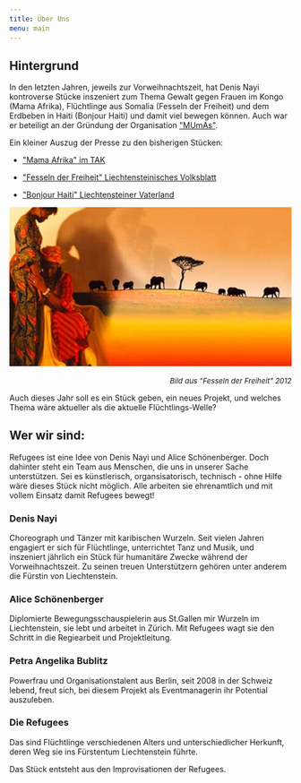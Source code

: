 ```yaml
---
title: Über Uns
menu: main
---
```

## Hintergrund
In den letzten Jahren, jeweils zur Vorweihnachtszeit, hat Denis Nayi kontroverse Stücke inszeniert zum Thema Gewalt gegen Frauen im Kongo (Mama Afrika), Flüchtlinge aus Somalia (Fesseln der Freiheit) und dem Erdbeben in Haiti (Bonjour Haiti) und damit viel bewegen können. Auch war er beteiligt an der Gründung der Organisation ["MUmAs"](http://www.mumas.li/).

Ein kleiner Auszug der Presse zu den bisherigen Stücken: 

* ["Mama Afrika" im TAK](http://www.tak.li/Auffuehrung.aspx?shmid=488&shact=-873150148&shmiid=GpT39Cfr0Mw__eql__)

* ["Fesseln der Freiheit" Liechtensteinisches Volksblatt](http://www.volksblatt.li/nachricht.aspx?id=49659&src=vb)

* ["Bonjour Haiti" Liechtensteiner Vaterland](http://www.vaterland.li/liechtenstein/kultur/Benefiz-Theater-Bonjour-Haiti-im-TAK;art175,90414)

<center><img src="/fesselnderfreiheit.jpg"/></center>
<P ALIGN="RIGHT"><FONT SIZE="2"><i>Bild aus "Fesseln der Freiheit" 2012</i></FONT SIZE="2"></P ALIGN="RIGHT">

Auch dieses Jahr soll es ein Stück geben, ein neues Projekt, und welches Thema wäre aktueller als die aktuelle Flüchtlings-Welle? 


## Wer wir sind: 

Refugees ist eine Idee von Denis Nayi und Alice Schönenberger. Doch dahinter steht ein Team aus Menschen, die uns in unserer Sache unterstützen. Sei es künstlerisch, organsisatorisch, technisch - ohne Hilfe wäre dieses Stück nicht möglich. Alle arbeiten sie ehrenamtlich und mit vollem Einsatz damit Refugees bewegt! 
### Denis Nayi
Choreograph und Tänzer mit karibischen Wurzeln. Seit vielen Jahren engagiert er sich für Flüchtlinge, unterrichtet Tanz und Musik, und inszeniert jährlich ein Stück für humanitäre Zwecke während der Vorweihnachtszeit. Zu seinen treuen Unterstützern gehören unter anderem die Fürstin von Liechtenstein.

### Alice Schönenberger
Diplomierte Bewegungsschauspielerin aus St.Gallen mir Wurzeln im Liechtenstein, sie lebt und arbeitet in Zürich. Mit Refugees wagt sie den Schritt in die Regiearbeit und Projektleitung.

### Petra Angelika Bublitz
Powerfrau und Organisationstalent aus Berlin, seit 2008  in der Schweiz lebend, freut sich, bei diesem Projekt als Eventmanagerin ihr Potential auszuleben. 

### Die Refugees
Das sind Flüchtlinge verschiedenen Alters und unterschiedlicher Herkunft, deren Weg sie ins Fürstentum Liechtenstein führte. 

Das Stück entsteht aus den Improvisationen der Refugees. 
